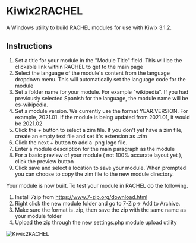 # Kiwix2RACHEL
A Windows utility to build RACHEL modules for use with Kiwix 3.1.2. 

## Instructions

1. Set a title for your module in the "Module Title" field. This will be the clickable link within RACHEL to get to the main page
2. Select the language of the module's content from the language dropdown menu. This will automatically set the language code for the module 
3. Set a folder name for your module. For example "wikipedia". If you had previously selected Spanish for the language, the module name will be es-wikipedia.
4. Set a module version. We currently use the format YEAR.VERSION. For example, 2021.01. If the module is being updated from 2021.01, it would be 2021.02
5. Click the + button to select a zim file. If you don't yet have a zim file, create an empty text file and set it's extension as .zim
6. Click the next + button to add a .png logo file.
7. Enter a module description for the main paragraph as the module
8. For a basic preview of your module ( not 100% accurate layout yet ), click the preview button 
9. Click save and select a location to save your module. When prompted you can choose to copy the zim file to the new module directory.

Your module is now built. To test your module in RACHEL do the following.

1. Install 7zip from https://www.7-zip.org/download.html
2. Right click the new module folder and go to 7-Zip-> Add to Archive. 
3. Make sure the format is .zip, then save the zip with the same name as your module folder
4. Upload the zip through the new settings.php module upload utility



![Kiwix2RACHEL](https://user-images.githubusercontent.com/47008209/120028572-b3b08380-bfa9-11eb-9ba2-aba2983e0292.png)

